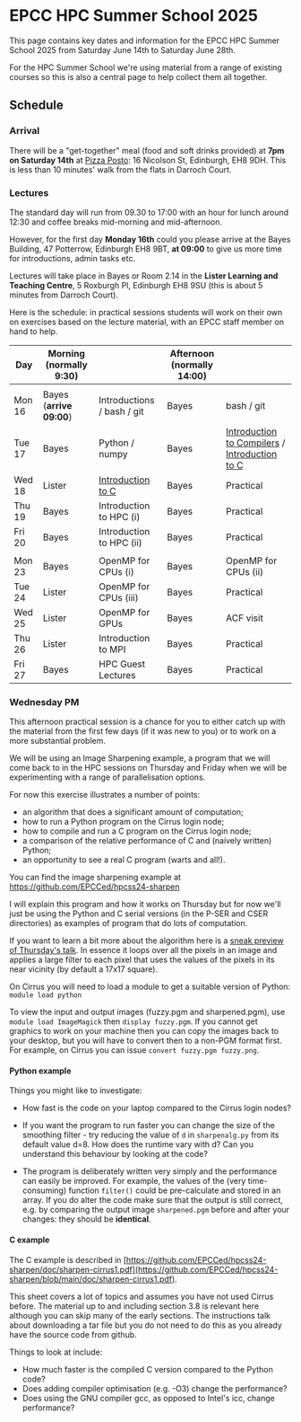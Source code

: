 # EPCC HPC Summer School 2025

This page contains key dates and information for the EPCC HPC Summer
School 2025 from Saturday June 14th to Saturday June 28th.

For the HPC Summer School we're using material from a range of
existing courses so this is also a central page to help collect them all
together.

## Schedule

### Arrival

There will be a "get-together" meal (food and soft drinks provided) at
**7pm on Saturday 14th** at [Pizza Posto](https://pizzaposto.co.uk/):
16 Nicolson St, Edinburgh, EH8 9DH. This is less than 10 minutes' walk
from the flats in Darroch Court.

### Lectures

The standard day will run from 09.30 to 17:00 with an hour for lunch
around 12:30 and coffee breaks mid-morning and mid-afternoon.

However, for the first day **Monday 16th** could you please arrive at
the Bayes Building, 47 Potterrow, Edinburgh EH8 9BT, **at 09:00** to
give us more time for introductions, admin tasks etc.

Lectures will take place in Bayes or Room 2.14 in the **Lister Learning
and Teaching Centre**, 5 Roxburgh Pl, Edinburgh EH8 9SU (this is about 5
minutes from Darroch Court).

Here is the schedule: in practical sessions students will work on
their own on exercises based on the lecture material, with an EPCC
staff member on hand to help.

| Day | Morning (normally 9:30)  || Afternoon (normally 14:00) ||
| --- | ---|--  | --- |--|
| |  | |
| Mon 16 | Bayes (**arrive 09:00**) | Introductions / bash / git | Bayes | bash / git |
| Tue 17 | Bayes | Python / numpy |Bayes |  [Introduction to Compilers](./introduction-to-c/slides/compiler-essentials-slides.pdf) / [Introduction to C](./introduction-to-c/slides/c-essentials-slides.pdf) |
| Wed 18 | Lister | [Introduction to C](./introduction-to-c/slides/c-essentials-slides.pdf) | Bayes | Practical |
| Thu 19 | Bayes | Introduction to HPC (i) | Bayes | Practical |
| Fri 20| Bayes | Introduction to HPC (ii) | Bayes | Practical |
| | | | | |
| Mon 23 | Bayes | OpenMP for CPUs (i) | Bayes |  OpenMP for CPUs (ii) |
| Tue 24 | Lister | OpenMP for CPUs (iii) | Bayes |  Practical |
| Wed 25 | Lister | OpenMP for GPUs  | Bayes |  ACF visit |
| Thu 26 | Lister | Introduction to MPI | Bayes |  Practical |
| Fri 27 | Bayes | HPC Guest Lectures | Bayes | Practical |

### Wednesday PM

This afternoon practical session is a chance for you to either catch up with the material from the
first few days (if it was new to you) or to work on a more substantial problem.

We will be using an Image Sharpening example, a program that we will come back to in the HPC sessions on
Thursday and Friday when we will be experimenting with a range of parallelisation options.

For now this exercise illustrates a number of points:

 * an algorithm that does a significant amount of computation;
 * how to run a Python program on the Cirrus login node;
 * how to compile and run a C program on the Cirrus login node;
 * a comparison of the relative performance of C and (naively written) Python;
 * an opportunity to see a real C program (warts and all!).

You can find the image sharpening example at https://github.com/EPCCed/hpcss24-sharpen

I will explain this program and how it works on Thursday but for now we'll just be using the Python and C serial versions (in the P-SER and CSER directories) as examples of program that do lots of computation.

If you want to learn a bit more about the algorithm here is a [sneak preview of Thursday's talk](doc/.). In essence it loops over all the pixels in an image
and applies a large filter to each pixel that uses the values of the pixels in its near vicinity (by default a 17x17 square).

On Cirrus you will need to load a module to get a suitable version of Python: `module load python`

To view the input and output images (fuzzy.pgm and sharpened.pgm), use `module load ImageMagick` then `display fuzzy.pgm`. If you cannot get graphics
to work on your machine then you can copy the images back to your desktop, but you will have to convert then to a non-PGM format first. For example, on Cirrus you can
issue `convert fuzzy.pgm fuzzy.png`.

#### Python example

Things you might like to investigate:

*    How fast is the code on your laptop compared to the Cirrus login nodes?

*    If you want the program to run faster you can change the size of the smoothing filter - try reducing the value of `d` in `sharpenalg.py` from its default value d=8. How does the runtime vary with d? Can you understand this behaviour by looking at the code?

*    The program is deliberately written very simply and the performance can easily be improved. For example, the values of the (very time-consuming) function `filter()` could be pre-calculate and stored in an array. If you do alter the code make sure that the output is still correct, e.g. by comparing the output image `sharpened.pgm` before and after your changes: they should be **identical**.

  #### C example

The C example is described in [https://github.com/EPCCed/hpcss24-sharpen/doc/sharpen-cirrus1.pdf](https://github.com/EPCCed/hpcss24-sharpen/blob/main/doc/sharpen-cirrus1.pdf).

This sheet covers a lot of topics and assumes you have not used Cirrus before. The material up to and including section 3.8 is relevant here although you can
skip many of the early sections. The instructions talk about downloading a tar file but you do not need to do this as you already have the source code from github.

Things to look at include:

 *   How much faster is the compiled C version compared to the Python code?
 *   Does adding compiler optimisation (e.g. -O3) change the performance?
 *   Does using the GNU compiler gcc, as opposed to Intel's icc, change performance?


